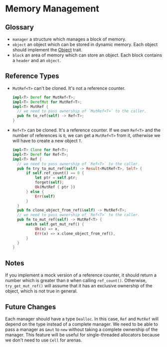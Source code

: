 # Memory Management

## Glossary

- `manager` a structure which manages a block of memory.
- `object` an object which can be stored in dynamic memory. Each object should implement the [Object](./object.rs#L10) trait.
- `block` an area of memory which can store an object. Each block contains a `header` and an `object`.

## Reference Types

- `MutRef<T>` can't be cloned. It's not a reference counter.
  ```rust
  impl<T> Deref for MutRef<T>;
  impl<T> DerefMut for MutRef<T>;
  impl<T> MutRef {
    // we need to pass ownership of `MutRef<T>` to the caller.
    pub fn to_ref(self) -> Ref<T>;
  }
  ```
- `Ref<T>` can be cloned. It's a reference counter. If we own `Ref<T>` and the number of references is `0`, we can get a `MutRef<T>` from it, otherwise we will have to create a new object `T`.
  ```rust
  impl<T> Clone for Ref<T>;
  impl<T> Deref for Ref<T>;
  impl<T> Ref {
    // we need to pass ownership of `Ref<T>` to the caller.
    pub fn try_to_mut_ref(self) -> Result<MutRef<T>, Self> {
        if self.ref_count() == 0 {
            let ptr = self.ptr;
            forget(self);
            Ok(MutRef { ptr })
        } else {
            Err(self)
        }
    }
    pub fn clone_object_from_ref(&self) -> MutRef<T>;
    // we need to pass ownership of `Ref<T>` to the caller.
    pub fn to_mut_ref(self) -> MutRef<T> {
        match self.get_mut_ref() {
            Ok(x) => x,
            Err(x) => x.clone_object_from_ref(),
        }
    }
  }
  ```

## Notes

If you implement a mock version of a reference counter, it should return a number which is greater than `0` when calling `ref_count()`. Otherwise, `try_get_mut_ref()` will assume that it has an exclusive ownership of the object, which is not true in general.

## Future Changes

Each manager should have a type `Dealloc`. In this case, `Ref` and `MutRef` will depend on the type instead of a complete manager. We need to be able to pass a manager as `&mut` to `new` without taking a complete ownership of the manager. This feature will be useful for single-threaded allocators because we don't need to use `Cell` for arenas.
